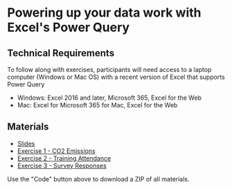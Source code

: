 # Powering up your data work with Excel's Power Query

## Technical Requirements
To follow along with exercises, participants will need access to a laptop computer (Windows or Mac OS) with a recent version of Excel that supports Power Query

* Windows: Excel 2016 and later, Microsoft 365, Excel for the Web
* Mac: Excel for Microsoft 365 for Mac, Excel for the Web

## Materials

* [Slides](ExcelPowerQuery.pptx)
* [Exercise 1 - CO2 Emissions](Exercise%201%20-%20CO2%20Emissions)
* [Exercise 2 - Training Attendance](Exercise%202%20-%20Training%20Attendance)
* [Exercise 3 - Survey Responses](Exercise%203%20-%20Survey%20Responses)

Use the "Code" button above to download a ZIP of all materials.
